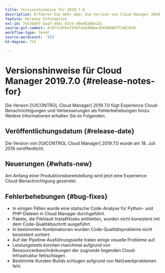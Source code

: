 ```yaml
---
title: Versionshinweise für 2019.7.0
description: Erfahren Sie mehr über die Version von Cloud Manager 2019.7.0.
feature: Release Information
exl-id: 7e53bd97-5aa7-45bc-83c6-49e40266e1b1
source-git-commit: 4c977cdfbef438fdabd90ee104d98887f2467b49
workflow-type: tm+mt
source-wordcount: '153'
ht-degree: 71%

---
```


# Versionshinweise für Cloud Manager 2019.7.0 {#release-notes-for}

Die Version [!UICONTROL Cloud Manager] 2019.7.0 fügt Experience Cloud-Benachrichtigungen und Verbesserungen als Fehlerbehebungen hinzu. Weitere Informationen erhalten Sie im Folgenden.

## Veröffentlichungsdatum {#release-date}

Die Version von [!UICONTROL Cloud Manager] 2019.7.0 wurde am 18. Juli 2019 veröffentlicht.

## Neuerungen {#whats-new}

Am Anfang einer Produktionsbereitstellung wird jetzt eine Experience Cloud-Benachrichtigung gesendet.

## Fehlerbehebungen {#bug-fixes}

* In einigen Fällen wurde eine statische Code-Analyse für Python- und PHP-Dateien in Cloud Manager durchgeführt.
* Pakete, die FileVault InstallHooks enthielten, wurden nicht konsistent mit dem Code-Qualitätsschritt ausgeführt.
* In bestimmten Kombinationen wurden Code-Qualitätsprobleme nicht konsistent sortiert.
* Auf der Pipeline-Ausführungsseite traten einige visuelle Probleme auf.
* Leistungstests konnten manchmal aufgrund von Ressourcenbeschränkungen der zugrunde liegenden Cloud-Infrastruktur fehlschlagen.
* Bestimmte Kunden-Builds schlugen aufgrund von Netzwerkproblemen fehl.
